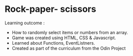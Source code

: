 # Rock-paper- scissors 

Learning outcome :

* How to randomly select items or numbers from an array.
* Game was created using HTML, CSS & Javascript.
* Learned about Functions, EventListners.
* Created as part of the curriculum from the Odin Project
